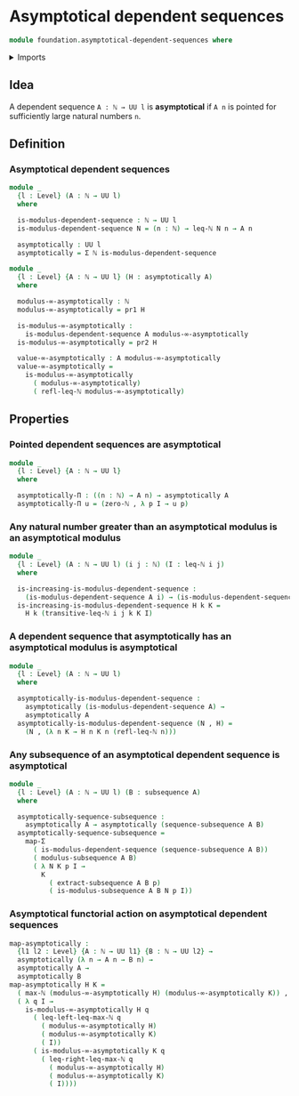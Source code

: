 # Asymptotical dependent sequences

```agda
module foundation.asymptotical-dependent-sequences where
```

<details><summary>Imports</summary>

```agda
open import elementary-number-theory.inequality-natural-numbers
open import elementary-number-theory.maximum-natural-numbers
open import elementary-number-theory.monotonic-sequences-natural-numbers
open import elementary-number-theory.natural-numbers

open import foundation.dependent-pair-types
open import foundation.dependent-sequences
open import foundation.functoriality-dependent-pair-types
open import foundation.subsequences
open import foundation.universe-levels
```

</details>

## Idea

A dependent sequence `A : ℕ → UU l` is **asymptotical** if `A n` is pointed for
sufficiently large natural numbers `n`.

## Definition

### Asymptotical dependent sequences

```agda
module _
  {l : Level} (A : ℕ → UU l)
  where

  is-modulus-dependent-sequence : ℕ → UU l
  is-modulus-dependent-sequence N = (n : ℕ) → leq-ℕ N n → A n

  asymptotically : UU l
  asymptotically = Σ ℕ is-modulus-dependent-sequence
```

```agda
module _
  {l : Level} {A : ℕ → UU l} (H : asymptotically A)
  where

  modulus-∞-asymptotically : ℕ
  modulus-∞-asymptotically = pr1 H

  is-modulus-∞-asymptotically :
    is-modulus-dependent-sequence A modulus-∞-asymptotically
  is-modulus-∞-asymptotically = pr2 H

  value-∞-asymptotically : A modulus-∞-asymptotically
  value-∞-asymptotically =
    is-modulus-∞-asymptotically
      ( modulus-∞-asymptotically)
      ( refl-leq-ℕ modulus-∞-asymptotically)
```

## Properties

### Pointed dependent sequences are asymptotical

```agda
module _
  {l : Level} {A : ℕ → UU l}
  where

  asymptotically-Π : ((n : ℕ) → A n) → asymptotically A
  asymptotically-Π u = (zero-ℕ , λ p I → u p)
```

### Any natural number greater than an asymptotical modulus is an asymptotical modulus

```agda
module _
  {l : Level} (A : ℕ → UU l) (i j : ℕ) (I : leq-ℕ i j)
  where

  is-increasing-is-modulus-dependent-sequence :
    (is-modulus-dependent-sequence A i) → (is-modulus-dependent-sequence A j)
  is-increasing-is-modulus-dependent-sequence H k K =
    H k (transitive-leq-ℕ i j k K I)
```

### A dependent sequence that asymptotically has an asymptotical modulus is asymptotical

```agda
module _
  {l : Level} (A : ℕ → UU l)
  where

  asymptotically-is-modulus-dependent-sequence :
    asymptotically (is-modulus-dependent-sequence A) →
    asymptotically A
  asymptotically-is-modulus-dependent-sequence (N , H) =
    (N , (λ n K → H n K n (refl-leq-ℕ n)))
```

### Any subsequence of an asymptotical dependent sequence is asymptotical

```agda
module _
  {l : Level} (A : ℕ → UU l) (B : subsequence A)
  where

  asymptotically-sequence-subsequence :
    asymptotically A → asymptotically (sequence-subsequence A B)
  asymptotically-sequence-subsequence =
    map-Σ
      ( is-modulus-dependent-sequence (sequence-subsequence A B))
      ( modulus-subsequence A B)
      ( λ N K p I →
        K
          ( extract-subsequence A B p)
          ( is-modulus-subsequence A B N p I))
```

### Asymptotical functorial action on asymptotical dependent sequences

```agda
map-asymptotically :
  {l1 l2 : Level} {A : ℕ → UU l1} {B : ℕ → UU l2} →
  asymptotically (λ n → A n → B n) →
  asymptotically A →
  asymptotically B
map-asymptotically H K =
  ( max-ℕ (modulus-∞-asymptotically H) (modulus-∞-asymptotically K)) ,
  ( λ q I →
    is-modulus-∞-asymptotically H q
      ( leq-left-leq-max-ℕ q
        ( modulus-∞-asymptotically H)
        ( modulus-∞-asymptotically K)
        ( I))
      ( is-modulus-∞-asymptotically K q
        ( leq-right-leq-max-ℕ q
          ( modulus-∞-asymptotically H)
          ( modulus-∞-asymptotically K)
          ( I))))
```
